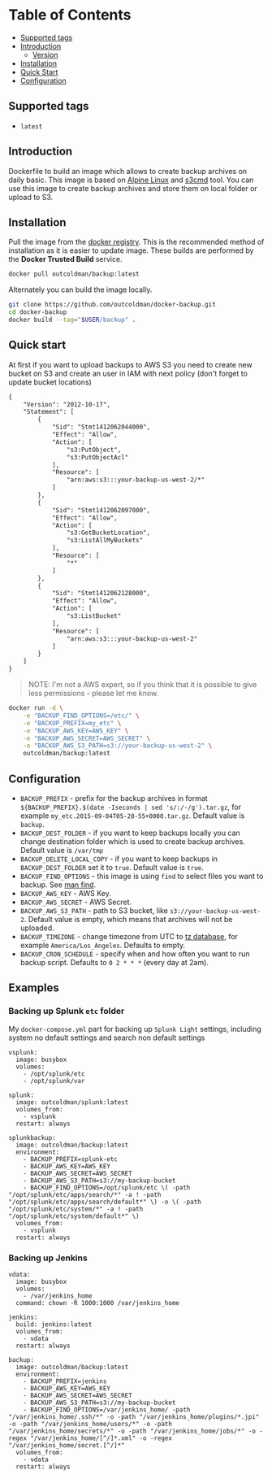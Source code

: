 # Table of Contents

- [Supported tags](#supported-tags)
- [Introduction](#introduction)
    - [Version](#version)
- [Installation](#installation)
- [Quick Start](#quick-start)
- [Configuration](#configuration)

## Supported tags

- `latest`

## Introduction

Dockerfile to build an image which allows to create backup archives on daily
basic. This image is based on [Alpine Linux](http://www.alpinelinux.org) and
[s3cmd](http://s3tools.org/s3cmd) tool. You can use this image to create
backup archives and store them on local folder or upload to S3.

## Installation

Pull the image from the [docker registry](https://registry.hub.docker.com/u/outcoldman/backup/).
This is the recommended method of installation as it is easier to update image.
These builds are performed by the **Docker Trusted Build** service.

```bash
docker pull outcoldman/backup:latest
```

Alternately you can build the image locally.

```bash
git clone https://github.com/outcoldman/docker-backup.git
cd docker-backup
docker build --tag="$USER/backup" .
```

## Quick start

At first if you want to upload backups to AWS S3 you need to create new
bucket on S3 and create an user in IAM with next policy (don't forget to
update bucket locations)

```xml
{
    "Version": "2012-10-17",
    "Statement": [
        {
            "Sid": "Stmt1412062044000",
            "Effect": "Allow",
            "Action": [
                "s3:PutObject",
                "s3:PutObjectAcl"
            ],
            "Resource": [
                "arn:aws:s3:::your-backup-us-west-2/*"
            ]
        },
        {
            "Sid": "Stmt1412062097000",
            "Effect": "Allow",
            "Action": [
                "s3:GetBucketLocation",
                "s3:ListAllMyBuckets"
            ],
            "Resource": [
                "*"
            ]
        },
        {
            "Sid": "Stmt1412062128000",
            "Effect": "Allow",
            "Action": [
                "s3:ListBucket"
            ],
            "Resource": [
                "arn:aws:s3:::your-backup-us-west-2"
            ]
        }
    ]
}
```

> NOTE: I'm not a AWS expert, so if you think that it is possible to give less
> permissions - please let me know.

```bash
docker run -d \
    -e "BACKUP_FIND_OPTIONS=/etc/" \
    -e "BACKUP_PREFIX=my_etc" \
    -e "BACKUP_AWS_KEY=AWS_KEY" \
    -e "BACKUP_AWS_SECRET=AWS_SECRET" \
    -e "BACKUP_AWS_S3_PATH=s3://your-backup-us-west-2" \
    outcoldman/backup:latest
```

## Configuration

- `BACKUP_PREFIX` - prefix for the backup archives in format
    `${BACKUP_PREFIX}.$(date -Iseconds | sed 's/:/-/g').tar.gz`, for example
    `my_etc.2015-09-04T05-28-55+0000.tar.gz`. Default value is `backup`.
- `BACKUP_DEST_FOLDER` - if you want to keep backups locally you can change
    destination folder which is used to create backup archives. Default
    value is `/var/tmp`
- `BACKUP_DELETE_LOCAL_COPY` - if you want to keep backups in
    `BACKUP_DEST_FOLDER` set it to `true`. Default value is `true`.
- `BACKUP_FIND_OPTIONS` - this image is using `find` to select files you want
    to backup. See [man find](https://www.freebsd.org/cgi/man.cgi?query=find(1)&sektion=).
- `BACKUP_AWS_KEY` - AWS Key.
- `BACKUP_AWS_SECRET` - AWS Secret.
- `BACKUP_AWS_S3_PATH` - path to S3 bucket, like `s3://your-backup-us-west-2`.
    Default value is empty, which means that archives will not be uploaded.
- `BACKUP_TIMEZONE` - change timezone from UTC to
    [tz database](https://en.wikipedia.org/wiki/List_of_tz_database_time_zones),
    for example `America/Los_Angeles`. Defaults to empty.
- `BACKUP_CRON_SCHEDULE` - specify when and how often you want to run backup
    script. Defaults to `0 2 * * *` (every day at 2am).

## Examples

### Backing up Splunk `etc` folder

My `docker-compose.yml` part for backing up `Splunk Light` settings, including
system no default settings and search non default settings

```
vsplunk:
  image: busybox
  volumes:
    - /opt/splunk/etc
    - /opt/splunk/var

splunk:
  image: outcoldman/splunk:latest
  volumes_from:
    - vsplunk
  restart: always

splunkbackup:
  image: outcoldman/backup:latest
  environment:
    - BACKUP_PREFIX=splunk-etc
    - BACKUP_AWS_KEY=AWS_KEY
    - BACKUP_AWS_SECRET=AWS_SECRET
    - BACKUP_AWS_S3_PATH=s3://my-backup-bucket
    - BACKUP_FIND_OPTIONS=/opt/splunk/etc \( -path "/opt/splunk/etc/apps/search/*" -a ! -path "/opt/splunk/etc/apps/search/default*" \) -o \( -path "/opt/splunk/etc/system/*" -a ! -path "/opt/splunk/etc/system/default*" \)
  volumes_from:
    - vsplunk
  restart: always
```

### Backing up Jenkins

```
vdata:
  image: busybox
  volumes:
    - /var/jenkins_home
  command: chown -R 1000:1000 /var/jenkins_home

jenkins:
  build: jenkins:latest
  volumes_from:
    - vdata
  restart: always

backup:
  image: outcoldman/backup:latest
  environment:
    - BACKUP_PREFIX=jenkins
    - BACKUP_AWS_KEY=AWS_KEY
    - BACKUP_AWS_SECRET=AWS_SECRET
    - BACKUP_AWS_S3_PATH=s3://my-backup-bucket
    - BACKUP_FIND_OPTIONS=/var/jenkins_home/ -path "/var/jenkins_home/.ssh/*" -o -path "/var/jenkins_home/plugins/*.jpi" -o -path "/var/jenkins_home/users/*" -o -path "/var/jenkins_home/secrets/*" -o -path "/var/jenkins_home/jobs/*" -o -regex "/var/jenkins_home/[^/]*.xml" -o -regex "/var/jenkins_home/secret.[^/]*"
  volumes_from:
    - vdata
  restart: always
```
